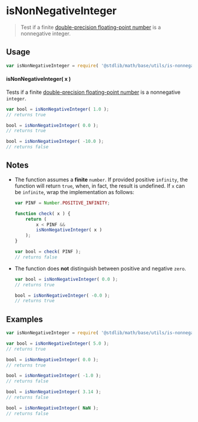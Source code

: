 isNonNegativeInteger
===

> Test if a finite [double-precision floating-point number][ieee754] is a nonnegative integer.


<!-- <usage> -->

## Usage

``` javascript
var isNonNegativeInteger = require( '@stdlib/math/base/utils/is-nonnegative-integer' );
```

#### isNonNegativeInteger( x )

Tests if a finite [double-precision floating-point number][ieee754] is a nonnegative `integer`.

``` javascript
var bool = isNonNegativeInteger( 1.0 );
// returns true

bool = isNonNegativeInteger( 0.0 );
// returns true

bool = isNonNegativeInteger( -10.0 );
// returns false
```

<!-- </usage> -->


<!-- <notes> -->

## Notes

* The function assumes a __finite__ `number`. If provided positive `infinity`, the function will return `true`, when, in fact, the result is undefined. If `x` can be `infinite`, wrap the implementation as follows:

    ``` javascript
    var PINF = Number.POSITIVE_INFINITY;

    function check( x ) {
        return (
            x < PINF &&
            isNonNegativeInteger( x )
        );
    }

    var bool = check( PINF );
    // returns false
    ```

* The function does __not__ distinguish between positive and negative `zero`.

    ``` javascript
    var bool = isNonNegativeInteger( 0.0 );
    // returns true

    bool = isNonNegativeInteger( -0.0 );
    // returns true
    ```

<!-- </notes> -->


<!-- <examples> -->

## Examples

``` javascript
var isNonNegativeInteger = require( '@stdlib/math/base/utils/is-nonnegative-integer' );

var bool = isNonNegativeInteger( 5.0 );
// returns true

bool = isNonNegativeInteger( 0.0 );
// returns true

bool = isNonNegativeInteger( -1.0 );
// returns false

bool = isNonNegativeInteger( 3.14 );
// returns false

bool = isNonNegativeInteger( NaN );
// returns false
```

<!-- </examples> -->


<!-- <links> -->

[ieee754]: https://en.wikipedia.org/wiki/IEEE_754-1985

<!-- </links> -->
